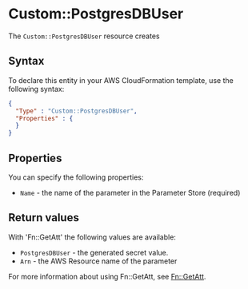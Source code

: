 # Custom::PostgresDBUser
The `Custom::PostgresDBUser` resource creates 


## Syntax
To declare this entity in your AWS CloudFormation template, use the following syntax:

```json
{
  "Type" : "Custom::PostgresDBUser",
  "Properties" : {
  }
}
```

## Properties
You can specify the following properties:

- `Name`  - the name of the parameter in the Parameter Store (required)

## Return values
With 'Fn::GetAtt' the following values are available:

- `PostgresDBUser` - the generated secret value.
- `Arn` - the AWS Resource name of the parameter

For more information about using Fn::GetAtt, see [Fn::GetAtt](http://docs.aws.amazon.com/AWSCloudFormation/latest/UserGuide/intrinsic-function-reference-getatt.html).
